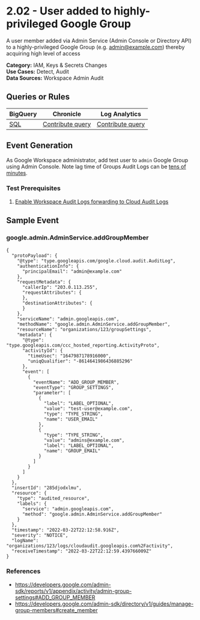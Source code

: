 # 2.02 - User added to highly-privileged Google Group
A user member added via Admin Service (Admin Console or Directory API) to a highly-privileged Google Group (e.g. admin@example.com) thereby acquiring high level of access


**Category:** IAM, Keys & Secrets Changes
</br>
**Use Cases:** Detect, Audit
</br>
**Data Sources:** Workspace Admin Audit
</br>



## Queries or Rules
BigQuery | Chronicle | Log Analytics
--- | --- | ---
[SQL](../../backends/bigquery/sql/2_02_user_added_to_privileged_group.sql) | [Contribute query](../../CONTRIBUTING.md) | [Contribute query](../../CONTRIBUTING.md)

## Event Generation

As Google Workspace administrator, add test user to `admin` Google Group using Admin Console.
Note lag time of Groups Audit Logs can be [tens of minutes](https://support.google.com/a/answer/7061566?hl=en).





### Test Prerequisites
1. [Enable Workspace Audit Logs forwarding to Cloud Audit Logs](https://cloud.google.com/logging/docs/audit/configure-gsuite-audit-logs)





## Sample Event


### google.admin.AdminService.addGroupMember
```
{
  "protoPayload": {
    "@type": "type.googleapis.com/google.cloud.audit.AuditLog",
    "authenticationInfo": {
      "principalEmail": "admin@example.com"
    },
    "requestMetadata": {
      "callerIp": "203.0.113.255",
      "requestAttributes": {
      },
      "destinationAttributes": {
      }
    },
    "serviceName": "admin.googleapis.com",
    "methodName": "google.admin.AdminService.addGroupMember",
    "resourceName": "organizations/123/groupSettings",
    "metadata": {
      "@type": "type.googleapis.com/ccc_hosted_reporting.ActivityProto",
      "activityId": {
        "timeUsec": "1647987178916000",
        "uniqQualifier": "-8614641986436885296"
      },
      "event": [
        {
          "eventName": "ADD_GROUP_MEMBER",
          "eventType": "GROUP_SETTINGS",
          "parameter": [
            {
              "label": "LABEL_OPTIONAL",
              "value": "test-user@example.com",
              "type": "TYPE_STRING",
              "name": "USER_EMAIL"
            },
            {
              "type": "TYPE_STRING",
              "value": "admins@example.com",
              "label": "LABEL_OPTIONAL",
              "name": "GROUP_EMAIL"
            }
          ]
        }
      ]
    }
  },
  "insertId": "285djodxlmu",
  "resource": {
    "type": "audited_resource",
    "labels": {
      "service": "admin.googleapis.com",
      "method": "google.admin.AdminService.addGroupMember"
    }
  },
  "timestamp": "2022-03-22T22:12:58.916Z",
  "severity": "NOTICE",
  "logName": "organizations/123/logs/cloudaudit.googleapis.com%2Factivity",
  "receiveTimestamp": "2022-03-22T22:12:59.439766009Z"
}
```



### References
- https://developers.google.com/admin-sdk/reports/v1/appendix/activity/admin-group-settings#ADD_GROUP_MEMBER
- https://developers.google.com/admin-sdk/directory/v1/guides/manage-group-members#create_member
    
